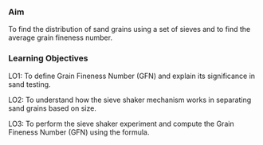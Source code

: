 ### Aim
To find the distribution of sand grains using a set of sieves and to find the average grain fineness number.

### Learning Objectives
LO1: To define Grain Fineness Number (GFN) and explain its significance in sand testing.

LO2: To understand how the sieve shaker mechanism works in separating sand grains based on size.

LO3: To perform the sieve shaker experiment and compute the Grain Fineness Number (GFN) using the formula.
